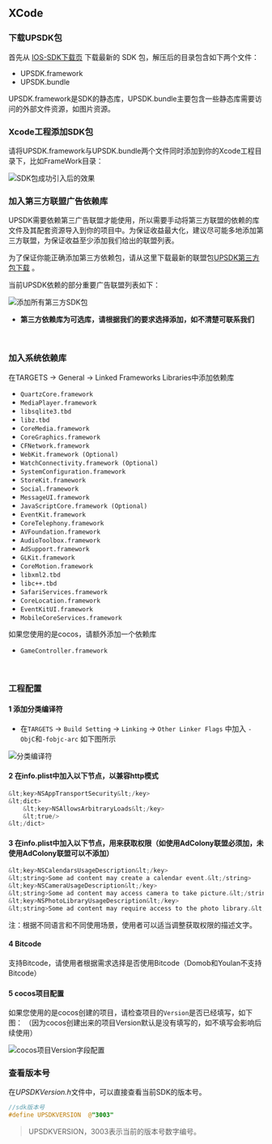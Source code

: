 ## XCode

### 下载UPSDK包
首先从 [IOS-SDK下载页](http://ads-sdk-doc.haloapps.com/docs/show/13 "SDK下载页面") 下载最新的 SDK 包，解压后的目录包含如下两个文件：

- UPSDK.framework
- UPSDK.bundle

UPSDK.framework是SDK的静态库，UPSDK.bundle主要包含一些静态库需要访问的外部文件资源，如图片资源。
</br>

### Xcode工程添加SDK包
请将UPSDK.framework与UPSDK.bundle两个文件同时添加到你的Xcode工程目录下，比如FrameWork目录：

![SDK包成功引入后的效果](http://docs.upltv.com/uploads/201805/5af568523c6de_5af56852.png "SDK包成功引入后的效果")
</br>

### 加入第三方联盟广告依赖库
UPSDK需要依赖第三广告联盟才能使用，所以需要手动将第三方联盟的依赖的库文件及其配套资源导入到你的项目中。为保证收益最大化，建议尽可能多地添加第三方联盟，为保证收益至少添加我们给出的联盟列表。

为了保证你能正确添加第三方依赖包，请从这里下载最新的联盟包[UPSDK第三方包下载](http://ads-sdk-doc.haloapps.com/docs/show/13 "SDK第三方包下载") 。

当前UPSDK依赖的部分重要广告联盟列表如下：

![添加所有第三方SDK包](http://docs.upltv.com/uploads/201805/5af569379d9bb_5af56937.png "添加所有第三方SDK包")

- **第三方依赖库为可选库，请根据我们的要求选择添加，如不清楚可联系我们**


</br>

### 加入系统依赖库

在TARGETS → General → Linked Frameworks Libraries中添加依赖库

- `QuartzCore.framework`
- `MediaPlayer.framework`
- `libsqlite3.tbd`
- `libz.tbd`
- `CoreMedia.framework`
- `CoreGraphics.framework`
- `CFNetwork.framework`
- `WebKit.framework (Optional)`
- `WatchConnectivity.framework (Optional)`
- `SystemConfiguration.framework`
- `StoreKit.framework`
- `Social.framework`
- `MessageUI.framework`
- `JavaScriptCore.framework (Optional)`
- `EventKit.framework`
- `CoreTelephony.framework`
- `AVFoundation.framework`
- `AudioToolbox.framework`
- `AdSupport.framework`
- `GLKit.framework`
- `CoreMotion.framework`
- `libxml2.tbd`
- `libc++.tbd`
- `SafariServices.framework`
- `CoreLocation.framework`
- `EventKitUI.framework`
- `MobileCoreServices.framework`

如果您使用的是cocos，请额外添加一个依赖库

- `GameController.framework`
<br>

### 工程配置
#### 1 添加分类编译符

- 在`TARGETS` → `Build Setting` → `Linking` → `Other Linker Flags` 中加入 `-ObjC`和`-fobjc-arc` 如下图所示

![分类编译符](http://docs.upltv.com/uploads/201709/59afb0af0f8bd_59afb0af.png "分类编译符")
  
#### 2 在info.plist中加入以下节点，以兼容http模式

```objective-c
&lt;key>NSAppTransportSecurity&lt;/key>
&lt;dict>
	&lt;key>NSAllowsArbitraryLoads&lt;/key>
	&lt;true/>
&lt;/dict>
```

#### 3 在info.plist中加入以下节点，用来获取权限（如使用AdColony联盟必须加，未使用AdColony联盟可以不添加）
```objective-c
&lt;key>NSCalendarsUsageDescription&lt;/key>
&lt;string>Some ad content may create a calendar event.&lt;/string>
&lt;key>NSCameraUsageDescription&lt;/key>
&lt;string>Some ad content may access camera to take picture.&lt;/string>
&lt;key>NSPhotoLibraryUsageDescription&lt;/key>
&lt;string>Some ad content may require access to the photo library.&lt;/string>
```

注：根据不同语言和不同使用场景，使用者可以适当调整获取权限的描述文字。
<br>

#### 4 Bitcode
支持Bitcode，请使用者根据需求选择是否使用Bitcode（Domob和Youlan不支持Bitcode）

#### 5 cocos项目配置
如果您使用的是cocos创建的项目，请检查项目的`Version`是否已经填写，如下图：
（因为cocos创建出来的项目Version默认是没有填写的，如不填写会影响后续使用）

![cocos项目Version字段配置](http://docs.upltv.com/uploads/201709/59afb01ec7612_59afb01e.png "cocos项目Version字段配置")
<br>

### 查看版本号
在*UPSDKVersion.h*文件中，可以直接查看当前SDK的版本号。

```objective-c
//sdk版本号
#define UPSDKVERSION  @"3003"
```
> UPSDKVERSION，3003表示当前的版本号数字编号。

